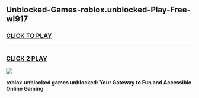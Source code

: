 
## Unblocked-Games-roblox.unblocked-Play-Free-wl917
<h3>
<a href="https://premium76.site?title=roblox.unblocked&ref=21A">CLICK TO PLAY</a></h3>
<hr>

<h3>
<a href="https://premium76.site?title=roblox.unblocked&ref=21A">CLICK 2 PLAY</a>
  
</h3>

<a href="https://premium76.site?title=roblox.unblocked&ref=21A"><img src="https://clearcache.store/games.png"></a>


**roblox.unblocked games unblocked: Your Gateway to Fun and Accessible Online Gaming**
